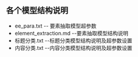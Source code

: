 ## 各个模型结构说明
- ee_para.txt -- 要素抽取模型超参数
- element_extraction.md --要素抽取模型结构说明
- 标题分类.txt --标题分类模型结构说明及超参数设置
- 内容分类.txt --内容分类模型结构说明及超参数设置
